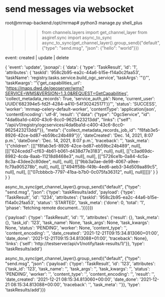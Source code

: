 
# send messages via websocket

root@mrmap-backend:/opt/mrmap# python3 manage.py shell_plus

>>> from channels.layers import get_channel_layer
>>> from asgiref.sync import async_to_sync
>>> async_to_sync(get_channel_layer().group_send)("default", {"type": "send.msg", "json": {"hello": "world"}})

event: created | update | delete

{
    'event': 'update',
    'jsonapi': {
        'data': {
            'type': 'TaskResult',
            'id': '1',
            'attributes': {
                'taskId': '958c2b95-ea2c-44a6-b15e-f14a0c2faa53',
                'taskName': 'registry.tasks.service.build_ogc_service',
                'taskArgs': '"()"',
                'taskKwargs': '"{'get_capabilities_url': 'https://maps.dwd.de/geoserver/wms?SERVICE=WMS&VERSION=1.3.0&REQUEST=GetCapabilities', 'collect_metadata_records': True, 'service_auth_pk': None, 'current_user': UUID('682394e5-fd2f-4284-a410-54f302425171')}"',
                'status': 'SUCCESS',
                'worker': 'mrmap-celery-default-worker',
                'contentType': 'application/json',
                'contentEncoding': 'utf-8',
                'result': '{"data": {"type": "OgcService", "id": "4da6ba1d-c400-43c6-8cc0-9625423213dd", "links": {"self": "/api/v1/registry/ogcservices/4da6ba1d-c400-43c6-8cc0-9625423213dd/"}}, "meta": {"collect_metadata_records_job_id": "f8fab3e5-8926-42ce-bd87-eb59bc24b489"}}',
                'dateCreated': 'Dec. 14, 2021, 8:07 p.m.',
                'dateDone': 'Dec. 14, 2021, 8:07 p.m.',
                'traceback': '',
                'task_meta': '{"children": [[["f8fab3e5-8926-42ce-bd87-eb59bc24b489", null], [[["624cedd7-cf63-4b61-b061-d438d77e3183", null], null], [["c3ad69dc-8982-4cda-8aab-11218d8468e3", null], null], [["5726ce1b-0a84-4c5a-8c3a-43dee2c80dee", null], null], [["9bb3a0ae-de98-4067-a9ee-fc79a905278b", null], null], [["494ff58b-f49b-4ed6-aeb3-34d509aa89c5", null], null], [["07cbbbcb-7797-41ba-b7b0-0c075fa36312", null], null]]]]}'
            }
        }
    }
}


async_to_sync(get_channel_layer().group_send)("default", {"type": "send.msg", "json": {'type': 'taskResults/add', 'payload': {'type': 'TaskResult', 'id': '1234', 'attributes': {'taskId': '958c2b95-ea2c-44a6-b15e-f14a0c2faa53', 'status': 'STARTED', 'task_meta': {'done': 0, 'total': '1', 'phase': 'fetching remote document...'}}}}})




{'payload': {'type': 'TaskResult', 'id': '1', 'attributes': {'result': {}, 'task_meta': {}, 'task_id': '123', 'task_name': None, 'task_args': None, 'task_kwargs': None, 'status': 'PENDING', 'worker': None, 'content_type': '', 'content_encoding': '', 'date_created': '2021-12-21T09:15:34.813060+01:00', 'date_done': '2021-12-21T09:15:34.813088+01:00', 'traceback': None}, 'links': {'self': 'http://testserver/api/v1/notify/task-results/1/'}}, 
'type': 'taskResults/add'}

async_to_sync(get_channel_layer().group_send)("default", {"type": "send.msg", "json": {'payload': {'type': 'TaskResult', 'id': '123', 'attributes': {'task_id': '123', 'task_name': '', 'task_args': '', 'task_kwargs': '', 'status': 'PENDING', 'worker': '', 'content_type': '', 'content_encoding': '', 'result': '', 'date_created': '2021-12-21 08:15:34.813060+00:00', 'date_done': '2021-12-21 08:15:34.813088+00:00', 'traceback': '', 'task_meta': ''}},
'type': 'taskResults/add'}})